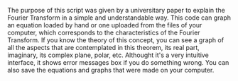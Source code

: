 The purpose of this script was given by a universitary paper to explain the Fourier Transform in a simple and understandable way.
This code can graph an equation loaded by hand or one uploaded from the files of your computer, which corresponds to the characteristics of the Fourier Transform. 
If you know the theory of this concept, you can see a graph of all the aspects that are contemplated in this theorem, its real part, imaginary, its complex plane, polar, etc. 
Althought it's a very intuitive interface, it shows error messages box if you do something wrong.
You can also save the equations and graphs that were made on your computer.

